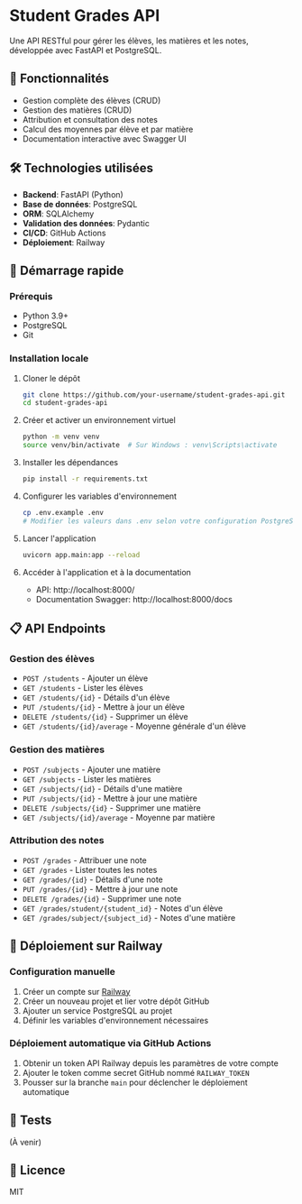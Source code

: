 # Student Grades API

Une API RESTful pour gérer les élèves, les matières et les notes, développée avec FastAPI et PostgreSQL.

## 🎯 Fonctionnalités

- Gestion complète des élèves (CRUD)
- Gestion des matières (CRUD)
- Attribution et consultation des notes
- Calcul des moyennes par élève et par matière
- Documentation interactive avec Swagger UI

## 🛠️ Technologies utilisées

- **Backend**: FastAPI (Python)
- **Base de données**: PostgreSQL
- **ORM**: SQLAlchemy
- **Validation des données**: Pydantic
- **CI/CD**: GitHub Actions
- **Déploiement**: Railway

## 🚀 Démarrage rapide

### Prérequis

- Python 3.9+
- PostgreSQL
- Git

### Installation locale

1. Cloner le dépôt
   ```bash
   git clone https://github.com/your-username/student-grades-api.git
   cd student-grades-api
   ```

2. Créer et activer un environnement virtuel
   ```bash
   python -m venv venv
   source venv/bin/activate  # Sur Windows : venv\Scripts\activate
   ```

3. Installer les dépendances
   ```bash
   pip install -r requirements.txt
   ```

4. Configurer les variables d'environnement
   ```bash
   cp .env.example .env
   # Modifier les valeurs dans .env selon votre configuration PostgreSQL
   ```

5. Lancer l'application
   ```bash
   uvicorn app.main:app --reload
   ```

6. Accéder à l'application et à la documentation
   - API: http://localhost:8000/
   - Documentation Swagger: http://localhost:8000/docs

## 📋 API Endpoints

### Gestion des élèves
- `POST /students` - Ajouter un élève
- `GET /students` - Lister les élèves
- `GET /students/{id}` - Détails d'un élève
- `PUT /students/{id}` - Mettre à jour un élève
- `DELETE /students/{id}` - Supprimer un élève
- `GET /students/{id}/average` - Moyenne générale d'un élève

### Gestion des matières
- `POST /subjects` - Ajouter une matière
- `GET /subjects` - Lister les matières
- `GET /subjects/{id}` - Détails d'une matière
- `PUT /subjects/{id}` - Mettre à jour une matière
- `DELETE /subjects/{id}` - Supprimer une matière
- `GET /subjects/{id}/average` - Moyenne par matière

### Attribution des notes
- `POST /grades` - Attribuer une note
- `GET /grades` - Lister toutes les notes
- `GET /grades/{id}` - Détails d'une note
- `PUT /grades/{id}` - Mettre à jour une note
- `DELETE /grades/{id}` - Supprimer une note
- `GET /grades/student/{student_id}` - Notes d'un élève
- `GET /grades/subject/{subject_id}` - Notes d'une matière

## 🚢 Déploiement sur Railway

### Configuration manuelle

1. Créer un compte sur [Railway](https://railway.app)
2. Créer un nouveau projet et lier votre dépôt GitHub
3. Ajouter un service PostgreSQL au projet
4. Définir les variables d'environnement nécessaires

### Déploiement automatique via GitHub Actions

1. Obtenir un token API Railway depuis les paramètres de votre compte
2. Ajouter le token comme secret GitHub nommé `RAILWAY_TOKEN`
3. Pousser sur la branche `main` pour déclencher le déploiement automatique

## 🧪 Tests

(À venir)

## 📄 Licence

MIT